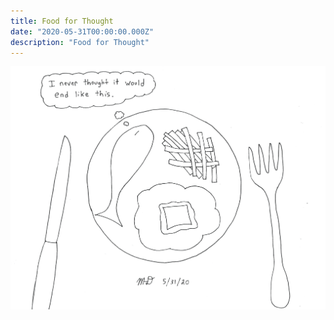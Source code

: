```yaml
---
title: Food for Thought 
date: "2020-05-31T00:00:00.000Z"
description: "Food for Thought"
---
```


![Food for Thought](./food-for-thought.jpg)
